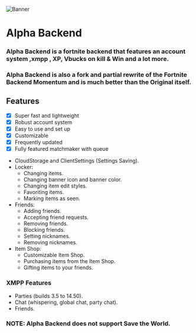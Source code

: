 ![Banner](https://cdn.discordapp.com/attachments/1338978671947415674/1378328678437490689/aplha_backend_banner_2.png?ex=683c341d&is=683ae29d&hm=a8fd921e8b9fb6bb390ace96bb62dbbac43500ed857d9783450a7838ad7a8d82&)

# Alpha Backend
### Alpha Backend is a fortnite backend  that features an account system ,xmpp , XP, Vbucks on kill & Win and a lot more.
### Alpha Backend is also a fork and partial rewrite of the Fortnite Backend Momentum and is much better than the Original itself.

  ## Features

- [x] Super fast and lightweight
- [x] Robust account system
- [x] Easy to use and set up
- [x] Customizable
- [x] Frequently updated
- [x] Fully featured matchmaker with queue

- CloudStorage and ClientSettings (Settings Saving).
- Locker:
    + Changing items.
    + Changing banner icon and banner color.
    + Changing item edit styles.
    + Favoriting items.
    + Marking items as seen.
- Friends:
    + Adding friends.
    + Accepting friend requests.
    + Removing friends.
    + Blocking friends.
    + Setting nicknames.
    + Removing nicknames.
- Item Shop:
    + Customizable Item Shop.
    + Purchasing items from the Item Shop.
    + Gifting items to your friends.
### XMPP Features
- Parties (builds 3.5 to 14.50).
- Chat (whispering, global chat, party chat).
- Friends.
### NOTE: Alpha Backend does not support Save the World.

